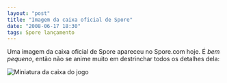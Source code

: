 ```yaml
---
layout: "post"
title: "Imagem da caixa oficial de Spore"
date: "2008-06-17 18:30"
tags: Spore lançamento
---
```


Uma imagem da caixa oficial de Spore apareceu no Spore.com hoje. É _bem pequeno_, então não se anime muito em destrinchar todos os detalhes dela:

![Miniatura da caixa do jogo](assets/uploads/2019/06/SporeBox.png)
